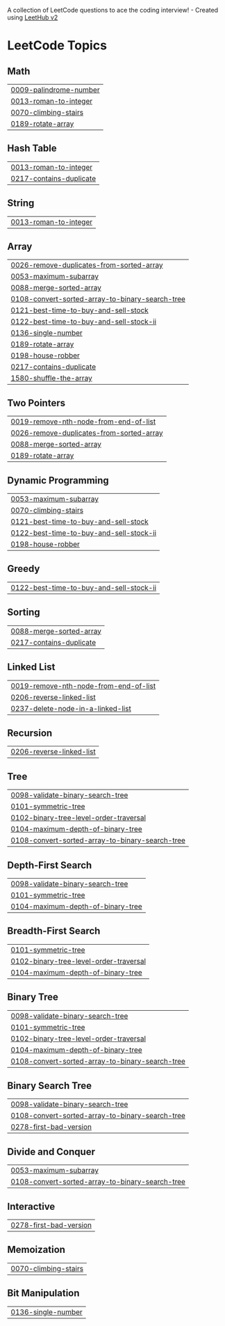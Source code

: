 A collection of LeetCode questions to ace the coding interview! - Created using [LeetHub v2](https://github.com/arunbhardwaj/LeetHub-2.0)
<!---LeetCode Topics Start-->
# LeetCode Topics
## Math
|  |
| ------- |
| [0009-palindrome-number](https://github.com/MohammadNasser-CS/LeetCode/tree/master/0009-palindrome-number) |
| [0013-roman-to-integer](https://github.com/MohammadNasser-CS/LeetCode/tree/master/0013-roman-to-integer) |
| [0070-climbing-stairs](https://github.com/MohammadNasser-CS/LeetCode/tree/master/0070-climbing-stairs) |
| [0189-rotate-array](https://github.com/MohammadNasser-CS/LeetCode/tree/master/0189-rotate-array) |
## Hash Table
|  |
| ------- |
| [0013-roman-to-integer](https://github.com/MohammadNasser-CS/LeetCode/tree/master/0013-roman-to-integer) |
| [0217-contains-duplicate](https://github.com/MohammadNasser-CS/LeetCode/tree/master/0217-contains-duplicate) |
## String
|  |
| ------- |
| [0013-roman-to-integer](https://github.com/MohammadNasser-CS/LeetCode/tree/master/0013-roman-to-integer) |
## Array
|  |
| ------- |
| [0026-remove-duplicates-from-sorted-array](https://github.com/MohammadNasser-CS/LeetCode/tree/master/0026-remove-duplicates-from-sorted-array) |
| [0053-maximum-subarray](https://github.com/MohammadNasser-CS/LeetCode/tree/master/0053-maximum-subarray) |
| [0088-merge-sorted-array](https://github.com/MohammadNasser-CS/LeetCode/tree/master/0088-merge-sorted-array) |
| [0108-convert-sorted-array-to-binary-search-tree](https://github.com/MohammadNasser-CS/LeetCode/tree/master/0108-convert-sorted-array-to-binary-search-tree) |
| [0121-best-time-to-buy-and-sell-stock](https://github.com/MohammadNasser-CS/LeetCode/tree/master/0121-best-time-to-buy-and-sell-stock) |
| [0122-best-time-to-buy-and-sell-stock-ii](https://github.com/MohammadNasser-CS/LeetCode/tree/master/0122-best-time-to-buy-and-sell-stock-ii) |
| [0136-single-number](https://github.com/MohammadNasser-CS/LeetCode/tree/master/0136-single-number) |
| [0189-rotate-array](https://github.com/MohammadNasser-CS/LeetCode/tree/master/0189-rotate-array) |
| [0198-house-robber](https://github.com/MohammadNasser-CS/LeetCode/tree/master/0198-house-robber) |
| [0217-contains-duplicate](https://github.com/MohammadNasser-CS/LeetCode/tree/master/0217-contains-duplicate) |
| [1580-shuffle-the-array](https://github.com/MohammadNasser-CS/LeetCode/tree/master/1580-shuffle-the-array) |
## Two Pointers
|  |
| ------- |
| [0019-remove-nth-node-from-end-of-list](https://github.com/MohammadNasser-CS/LeetCode/tree/master/0019-remove-nth-node-from-end-of-list) |
| [0026-remove-duplicates-from-sorted-array](https://github.com/MohammadNasser-CS/LeetCode/tree/master/0026-remove-duplicates-from-sorted-array) |
| [0088-merge-sorted-array](https://github.com/MohammadNasser-CS/LeetCode/tree/master/0088-merge-sorted-array) |
| [0189-rotate-array](https://github.com/MohammadNasser-CS/LeetCode/tree/master/0189-rotate-array) |
## Dynamic Programming
|  |
| ------- |
| [0053-maximum-subarray](https://github.com/MohammadNasser-CS/LeetCode/tree/master/0053-maximum-subarray) |
| [0070-climbing-stairs](https://github.com/MohammadNasser-CS/LeetCode/tree/master/0070-climbing-stairs) |
| [0121-best-time-to-buy-and-sell-stock](https://github.com/MohammadNasser-CS/LeetCode/tree/master/0121-best-time-to-buy-and-sell-stock) |
| [0122-best-time-to-buy-and-sell-stock-ii](https://github.com/MohammadNasser-CS/LeetCode/tree/master/0122-best-time-to-buy-and-sell-stock-ii) |
| [0198-house-robber](https://github.com/MohammadNasser-CS/LeetCode/tree/master/0198-house-robber) |
## Greedy
|  |
| ------- |
| [0122-best-time-to-buy-and-sell-stock-ii](https://github.com/MohammadNasser-CS/LeetCode/tree/master/0122-best-time-to-buy-and-sell-stock-ii) |
## Sorting
|  |
| ------- |
| [0088-merge-sorted-array](https://github.com/MohammadNasser-CS/LeetCode/tree/master/0088-merge-sorted-array) |
| [0217-contains-duplicate](https://github.com/MohammadNasser-CS/LeetCode/tree/master/0217-contains-duplicate) |
## Linked List
|  |
| ------- |
| [0019-remove-nth-node-from-end-of-list](https://github.com/MohammadNasser-CS/LeetCode/tree/master/0019-remove-nth-node-from-end-of-list) |
| [0206-reverse-linked-list](https://github.com/MohammadNasser-CS/LeetCode/tree/master/0206-reverse-linked-list) |
| [0237-delete-node-in-a-linked-list](https://github.com/MohammadNasser-CS/LeetCode/tree/master/0237-delete-node-in-a-linked-list) |
## Recursion
|  |
| ------- |
| [0206-reverse-linked-list](https://github.com/MohammadNasser-CS/LeetCode/tree/master/0206-reverse-linked-list) |
## Tree
|  |
| ------- |
| [0098-validate-binary-search-tree](https://github.com/MohammadNasser-CS/LeetCode/tree/master/0098-validate-binary-search-tree) |
| [0101-symmetric-tree](https://github.com/MohammadNasser-CS/LeetCode/tree/master/0101-symmetric-tree) |
| [0102-binary-tree-level-order-traversal](https://github.com/MohammadNasser-CS/LeetCode/tree/master/0102-binary-tree-level-order-traversal) |
| [0104-maximum-depth-of-binary-tree](https://github.com/MohammadNasser-CS/LeetCode/tree/master/0104-maximum-depth-of-binary-tree) |
| [0108-convert-sorted-array-to-binary-search-tree](https://github.com/MohammadNasser-CS/LeetCode/tree/master/0108-convert-sorted-array-to-binary-search-tree) |
## Depth-First Search
|  |
| ------- |
| [0098-validate-binary-search-tree](https://github.com/MohammadNasser-CS/LeetCode/tree/master/0098-validate-binary-search-tree) |
| [0101-symmetric-tree](https://github.com/MohammadNasser-CS/LeetCode/tree/master/0101-symmetric-tree) |
| [0104-maximum-depth-of-binary-tree](https://github.com/MohammadNasser-CS/LeetCode/tree/master/0104-maximum-depth-of-binary-tree) |
## Breadth-First Search
|  |
| ------- |
| [0101-symmetric-tree](https://github.com/MohammadNasser-CS/LeetCode/tree/master/0101-symmetric-tree) |
| [0102-binary-tree-level-order-traversal](https://github.com/MohammadNasser-CS/LeetCode/tree/master/0102-binary-tree-level-order-traversal) |
| [0104-maximum-depth-of-binary-tree](https://github.com/MohammadNasser-CS/LeetCode/tree/master/0104-maximum-depth-of-binary-tree) |
## Binary Tree
|  |
| ------- |
| [0098-validate-binary-search-tree](https://github.com/MohammadNasser-CS/LeetCode/tree/master/0098-validate-binary-search-tree) |
| [0101-symmetric-tree](https://github.com/MohammadNasser-CS/LeetCode/tree/master/0101-symmetric-tree) |
| [0102-binary-tree-level-order-traversal](https://github.com/MohammadNasser-CS/LeetCode/tree/master/0102-binary-tree-level-order-traversal) |
| [0104-maximum-depth-of-binary-tree](https://github.com/MohammadNasser-CS/LeetCode/tree/master/0104-maximum-depth-of-binary-tree) |
| [0108-convert-sorted-array-to-binary-search-tree](https://github.com/MohammadNasser-CS/LeetCode/tree/master/0108-convert-sorted-array-to-binary-search-tree) |
## Binary Search Tree
|  |
| ------- |
| [0098-validate-binary-search-tree](https://github.com/MohammadNasser-CS/LeetCode/tree/master/0098-validate-binary-search-tree) |
| [0108-convert-sorted-array-to-binary-search-tree](https://github.com/MohammadNasser-CS/LeetCode/tree/master/0108-convert-sorted-array-to-binary-search-tree) |
| [0278-first-bad-version](https://github.com/MohammadNasser-CS/LeetCode/tree/master/0278-first-bad-version) |
## Divide and Conquer
|  |
| ------- |
| [0053-maximum-subarray](https://github.com/MohammadNasser-CS/LeetCode/tree/master/0053-maximum-subarray) |
| [0108-convert-sorted-array-to-binary-search-tree](https://github.com/MohammadNasser-CS/LeetCode/tree/master/0108-convert-sorted-array-to-binary-search-tree) |
## Interactive
|  |
| ------- |
| [0278-first-bad-version](https://github.com/MohammadNasser-CS/LeetCode/tree/master/0278-first-bad-version) |
## Memoization
|  |
| ------- |
| [0070-climbing-stairs](https://github.com/MohammadNasser-CS/LeetCode/tree/master/0070-climbing-stairs) |
## Bit Manipulation
|  |
| ------- |
| [0136-single-number](https://github.com/MohammadNasser-CS/LeetCode/tree/master/0136-single-number) |
<!---LeetCode Topics End-->